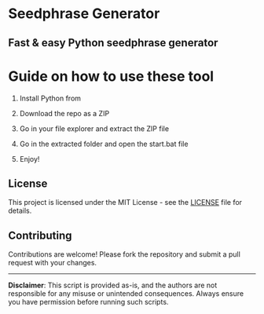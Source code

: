 # Seedphrase Generator           
              
## Fast & easy Python seedphrase generator                
                    
# Guide on how to use these tool                   
                 
1. Install Python from                
        
2. Download the repo as a ZIP             
            
3. Go in your file explorer and extract the ZIP file          
                 
4. Go in the extracted folder and open the start.bat file         
                  
5. Enjoy!               
                      
## License                   
            
This project is licensed under the MIT License - see the [LICENSE](LICENSE) file for details.                        
       
## Contributing       
             
Contributions are welcome! Please fork the repository and submit a pull request with your changes.              
             
---             
                
**Disclaimer**: This script is provided as-is, and the authors are not responsible for any misuse or unintended consequences. Always ensure you have permission before running such scripts.                